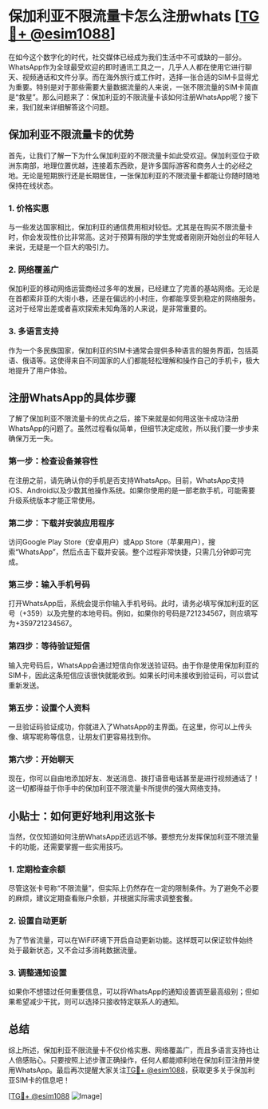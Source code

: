 # 保加利亚不限流量卡怎么注册whats [[TG💪+ @esim1088](https://t.me/s/esim1088)]

在如今这个数字化的时代，社交媒体已经成为我们生活中不可或缺的一部分。WhatsApp作为全球最受欢迎的即时通讯工具之一，几乎人人都在使用它进行聊天、视频通话和文件分享。而在海外旅行或工作时，选择一张合适的SIM卡显得尤为重要。特别是对于那些需要大量数据流量的人来说，一张不限流量的SIM卡简直是“救星”。那么问题来了：保加利亚的不限流量卡该如何注册WhatsApp呢？接下来，我们就来详细解答这个问题。

## 保加利亚不限流量卡的优势

首先，让我们了解一下为什么保加利亚的不限流量卡如此受欢迎。保加利亚位于欧洲东南部，地理位置优越，连接着东西欧，是许多国际游客和商务人士的必经之地。无论是短期旅行还是长期居住，一张保加利亚的不限流量卡都能让你随时随地保持在线状态。

### 1. 价格实惠

与一些发达国家相比，保加利亚的通信费用相对较低。尤其是在购买不限流量卡时，你会发现性价比非常高。这对于预算有限的学生党或者刚刚开始创业的年轻人来说，无疑是一个巨大的吸引力。

### 2. 网络覆盖广

保加利亚的移动网络运营商经过多年的发展，已经建立了完善的基站网络。无论是在首都索非亚的大街小巷，还是在偏远的小村庄，你都能享受到稳定的网络服务。这对于经常出差或者喜欢探索未知角落的人来说，是非常重要的。

### 3. 多语言支持

作为一个多民族国家，保加利亚的SIM卡通常会提供多种语言的服务界面，包括英语、俄语等。这使得来自不同国家的人们都能轻松理解和操作自己的手机卡，极大地提升了用户体验。

## 注册WhatsApp的具体步骤

了解了保加利亚不限流量卡的优点之后，接下来就是如何用这张卡成功注册WhatsApp的问题了。虽然过程看似简单，但细节决定成败，所以我们要一步步来确保万无一失。

### 第一步：检查设备兼容性

在注册之前，请先确认你的手机是否支持WhatsApp。目前，WhatsApp支持iOS、Android以及少数其他操作系统。如果你使用的是一部老款手机，可能需要升级系统版本才能正常使用。

### 第二步：下载并安装应用程序

访问Google Play Store（安卓用户）或App Store（苹果用户），搜索“WhatsApp”，然后点击下载并安装。整个过程非常快捷，只需几分钟即可完成。

### 第三步：输入手机号码

打开WhatsApp后，系统会提示你输入手机号码。此时，请务必填写保加利亚的区号（+359）以及完整的本地号码。例如，如果你的号码是721234567，则应填写为+359721234567。

### 第四步：等待验证短信

输入完号码后，WhatsApp会通过短信向你发送验证码。由于你是使用保加利亚的SIM卡，因此这条短信应该很快就能收到。如果长时间未接收到验证码，可以尝试重新发送。

### 第五步：设置个人资料

一旦验证码验证成功，你就进入了WhatsApp的主界面。在这里，你可以上传头像、填写昵称等信息，让朋友们更容易找到你。

### 第六步：开始聊天

现在，你可以自由地添加好友、发送消息、拨打语音电话甚至是进行视频通话了！这一切都得益于你手中的保加利亚不限流量卡所提供的强大网络支持。

## 小贴士：如何更好地利用这张卡

当然，仅仅知道如何注册WhatsApp还远远不够。要想充分发挥保加利亚不限流量卡的功能，还需要掌握一些实用技巧。

### 1. 定期检查余额

尽管这张卡号称“不限流量”，但实际上仍然存在一定的限制条件。为了避免不必要的麻烦，建议定期查看账户余额，并根据实际需求调整套餐。

### 2. 设置自动更新

为了节省流量，可以在WiFi环境下开启自动更新功能。这样既可以保证软件始终处于最新状态，又不会过多消耗数据流量。

### 3. 调整通知设置

如果你不想错过任何重要信息，可以将WhatsApp的通知设置调至最高级别；但如果希望减少干扰，则可以选择只接收特定联系人的通知。

## 总结

综上所述，保加利亚不限流量卡不仅价格实惠、网络覆盖广，而且多语言支持也让人倍感贴心。只要按照上述步骤正确操作，任何人都能顺利地在保加利亚注册并使用WhatsApp。最后再次提醒大家关注[TG💪+ @esim1088](https://t.me/s/esim1088)，获取更多关于保加利亚SIM卡的信息吧！

[[TG💪+ @esim1088](https://t.me/s/esim1088) ![Image](https://i.postimg.cc/4NQfJmqS/Snipaste-2025-05-13-00-14-12.png)]